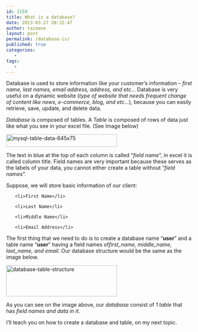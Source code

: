```yaml
---
id: 1159
title: What is a database?
date: 2013-03-27 20:32:47
author: taimane
layout: post
permalink: /database-is/
published: true
categories:
   -
tags:
   -
---
```

Database is used to store information like your customer’s information – <em>first name, last names, email address, address, and etc</em>… Database is very useful on a dynamic website (<em>type of website that needs frequent change of content like news, e-commerce, blog, and etc…</em>), because you can easily retrieve, save, update, and delete data.

<em>Database</em> is composed of tables. A <em>Table</em> is composed of rows of data just like what you see in your excel file. (See Image below)

<a href="https://programming-review.com/wp-content/uploads/2013/03/mysql-table-data-645x75.jpg"><img class="alignnone size-medium wp-image-1160" src="https://programming-review.com/wp-content/uploads/2013/03/mysql-table-data-645x75-300x34.jpg" alt="mysql-table-data-645x75" width="300" height="34" /></a>

The text in blue at the top of each column is called “<em>field name</em>“, in excel it is called column title. Field names are very important because these serves as the labels of your data, you cannot either create a table without “<em>field names</em>“.

Suppose, we will store basic information of our client:
<ul>
	<li>First Name</li>
	<li>Last Name</li>
	<li>Middle Name</li>
	<li>Email Address</li>
</ul>
The first thing that we need to do is to create a database name “<strong>user</strong>” and a table name “<strong>user</strong>” having a field names of<em>first_name, middle_name, last_name, and email</em>. Our database structure would be the same as the image below.

<a href="https://programming-review.com/wp-content/uploads/2013/03/database-table-structure.jpg"><img class="alignnone size-medium wp-image-1161" src="https://programming-review.com/wp-content/uploads/2013/03/database-table-structure-300x84.jpg" alt="database-table-structure" width="300" height="84" /></a>

As you can see on the image above, our <em>database</em> consist of <em>1 table</em> that has <em>field names and data in it</em>.

I’ll teach you on how to create a database and table, on my next topic.  

